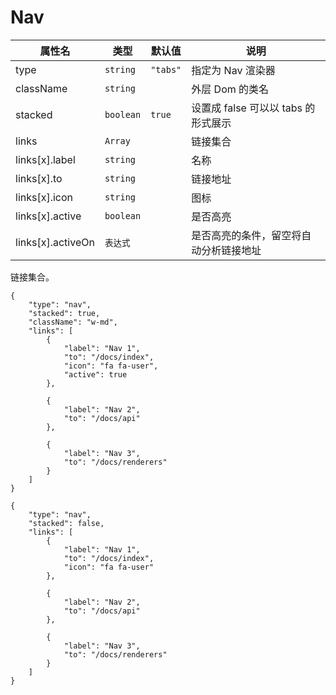 # Nav

| 属性名            | 类型      | 默认值   | 说明                                   |
| ----------------- | --------- | -------- | -------------------------------------- |
| type              | `string`  | `"tabs"` | 指定为 Nav 渲染器                      |
| className         | `string`  |          | 外层 Dom 的类名                        |
| stacked           | `boolean` | `true`   | 设置成 false 可以以 tabs 的形式展示    |
| links             | `Array`   |          | 链接集合                               |
| links[x].label    | `string`  |          | 名称                                   |
| links[x].to       | `string`  |          | 链接地址                               |
| links[x].icon     | `string`  |          | 图标                                   |
| links[x].active   | `boolean` |          | 是否高亮                               |
| links[x].activeOn | `表达式`  |          | 是否高亮的条件，留空将自动分析链接地址 |

链接集合。

```schema:height="300" scope="body"
{
    "type": "nav",
    "stacked": true,
    "className": "w-md",
    "links": [
        {
            "label": "Nav 1",
            "to": "/docs/index",
            "icon": "fa fa-user",
            "active": true
        },

        {
            "label": "Nav 2",
            "to": "/docs/api"
        },

        {
            "label": "Nav 3",
            "to": "/docs/renderers"
        }
    ]
}
```

```schema:height="300" scope="body"
{
    "type": "nav",
    "stacked": false,
    "links": [
        {
            "label": "Nav 1",
            "to": "/docs/index",
            "icon": "fa fa-user"
        },

        {
            "label": "Nav 2",
            "to": "/docs/api"
        },

        {
            "label": "Nav 3",
            "to": "/docs/renderers"
        }
    ]
}
```
